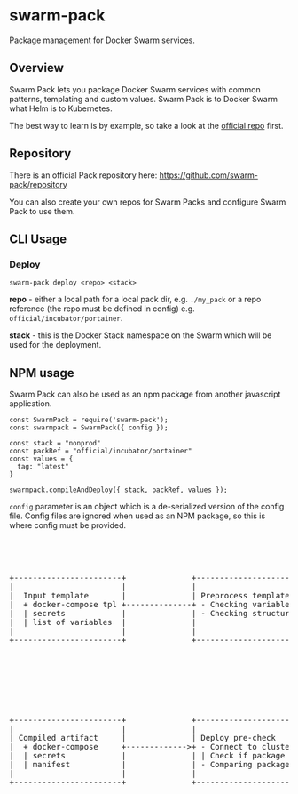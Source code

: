 # swarm-pack
Package management for Docker Swarm services.

## Overview

Swarm Pack lets you package Docker Swarm services with common patterns, templating and custom values. Swarm Pack is to Docker Swarm what Helm is to Kubernetes.

The best way to learn is by example, so take a look at the [official repo](https://github.com/swarm-pack/repository) first.

## Repository

There is an official Pack repository here: https://github.com/swarm-pack/repository

You can also create your own repos for Swarm Packs and configure Swarm Pack to use them.

## CLI Usage

### Deploy

```
swarm-pack deploy <repo> <stack>
```

**repo** - either a local path for a local pack dir, e.g. `./my_pack` or a repo reference (the repo must be defined in config) e.g. `official/incubator/portainer`.

**stack** - this is the Docker Stack namespace on the Swarm which will be used for the deployment.

## NPM usage

Swarm Pack can also be used as an npm package from another javascript application.

```
const SwarmPack = require('swarm-pack');
const swarmpack = SwarmPack({ config });

const stack = "nonprod"
const packRef = "official/incubator/portainer"
const values = {
  tag: "latest"
}

swarmpack.compileAndDeploy({ stack, packRef, values });
```

`config` parameter is an object which is a de-serialized version of the config file. Config files are ignored when used as an NPM package, so this is where config must be provided.

<pre>

                                                                                       Pack compile


+-----------------------+              +---------------------------+            +--------------------------------+              +--------------------------+                 +---------------------------+
|                       |              |                           |            |                                |              |                          |                 |                           |
|  Input template       |              | Preprocess template       |            | Process template               |              | Post Process template    |                 | Output compiled:          |
|  + docker-compose tpl +--------------+ - Checking variables      +------------+ (interpolate, replace, extend) +--------------+                          +-----------------+ + docker-compose          |
|  | secrets            |              | - Checking structure      |            |                                |              |                          |                 | | secrets                 |
|  | list of variables  |              |                           |            |                                |              |                          |                 | | manifest                |
|                       |              |                           |            |                                |              |                          |                 |                           |
+-----------------------+              +---------------------------+            +--------------------------------+              +--------------------------+                 +---------------------------+





                                                                                      Pack Deploy


+-----------------------+              +-----------------------------------------+                 +---------------------------------------+               +------------------------------------+
|                       |              |                                         |                 |                                       |               |                                    |
| Compiled artifact     |              | Deploy pre-check                        |                 | Perform deploy                        |               | Post deploy                        |
|  + docker-compose     +------------->+ - Connect to cluster                    +---------------->+ - Create secret                       +-------------->+ - Write tracking manifest          |
|  | secrets            |              | | Check if package already installed    |                 | | Deploy pack to designed stack       |               | - Output result                    |
|  | manifest           |              | - Comparing package hash                |                 | | Clear outdated secret               |               |                                    |
|                       |              |                                         |                 |                                       |               |                                    |
+-----------------------+              +-----------------------------------------+                 +---------------------------------------+               +------------------------------------+
<pre>

